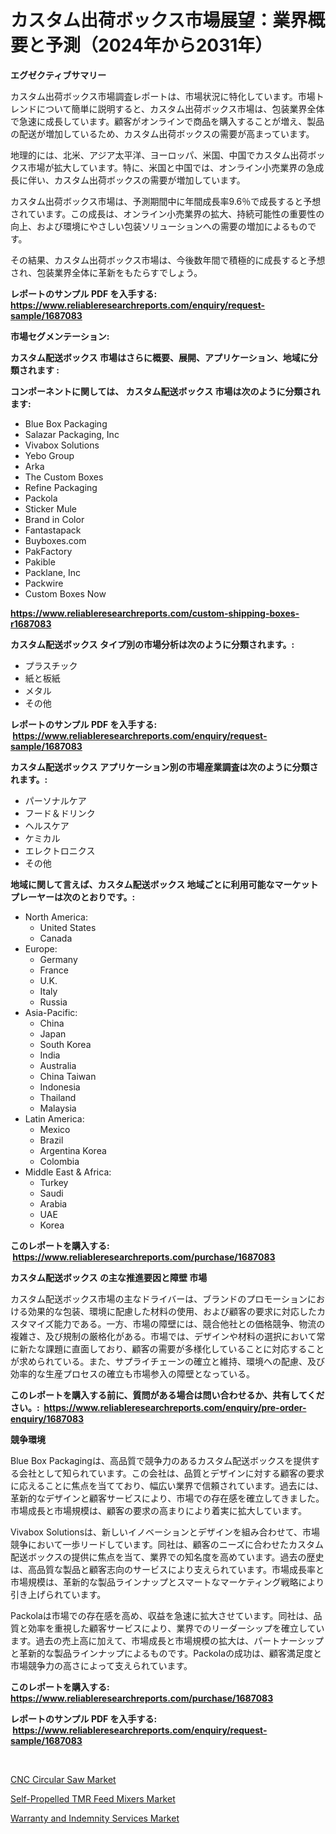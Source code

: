 <p><h1>カスタム出荷ボックス市場展望：業界概要と予測（2024年から2031年）</h1></p><p><strong>エグゼクティブサマリー</strong></p>
<p><p>カスタム出荷ボックス市場調査レポートは、市場状況に特化しています。市場トレンドについて簡単に説明すると、カスタム出荷ボックス市場は、包装業界全体で急速に成長しています。顧客がオンラインで商品を購入することが増え、製品の配送が増加しているため、カスタム出荷ボックスの需要が高まっています。</p><p>地理的には、北米、アジア太平洋、ヨーロッパ、米国、中国でカスタム出荷ボックス市場が拡大しています。特に、米国と中国では、オンライン小売業界の急成長に伴い、カスタム出荷ボックスの需要が増加しています。</p><p>カスタム出荷ボックス市場は、予測期間中に年間成長率9.6％で成長すると予想されています。この成長は、オンライン小売業界の拡大、持続可能性の重要性の向上、および環境にやさしい包装ソリューションへの需要の増加によるものです。</p><p>その結果、カスタム出荷ボックス市場は、今後数年間で積極的に成長すると予想され、包装業界全体に革新をもたらすでしょう。</p></p>
<p><strong>レポートのサンプル PDF を入手する: <a href="https://www.reliableresearchreports.com/enquiry/request-sample/1687083">https://www.reliableresearchreports.com/enquiry/request-sample/1687083</a></strong></p>
<p><strong>市場セグメンテーション:</strong></p>
<p><strong> カスタム配送ボックス 市場はさらに概要、展開、アプリケーション、地域に分類されます :</strong></p>
<p><strong>コンポーネントに関しては、 カスタム配送ボックス 市場は次のように分類されます: &nbsp;</strong></p>
<p><ul><li>Blue Box Packaging</li><li>Salazar Packaging, Inc</li><li>Vivabox Solutions</li><li>Yebo Group</li><li>Arka</li><li>The Custom Boxes</li><li>Refine Packaging</li><li>Packola</li><li>Sticker Mule</li><li>Brand in Color</li><li>Fantastapack</li><li>Buyboxes.com</li><li>PakFactory</li><li>Pakible</li><li>Packlane, Inc</li><li>Packwire</li><li>Custom Boxes Now</li></ul></p>
<p><strong><a href="https://www.reliableresearchreports.com/custom-shipping-boxes-r1687083">https://www.reliableresearchreports.com/custom-shipping-boxes-r1687083</a></strong></p>
<p><strong> カスタム配送ボックス タイプ別の市場分析は次のように分類されます。:</strong></p>
<p><ul><li>プラスチック</li><li>紙と板紙</li><li>メタル</li><li>その他</li></ul></p>
<p><strong>レポートのサンプル PDF を入手する: &nbsp;<a href="https://www.reliableresearchreports.com/enquiry/request-sample/1687083">https://www.reliableresearchreports.com/enquiry/request-sample/1687083</a></strong></p>
<p><strong> カスタム配送ボックス アプリケーション別の市場産業調査は次のように分類されます。:</strong></p>
<p><ul><li>パーソナルケア</li><li>フード＆ドリンク</li><li>ヘルスケア</li><li>ケミカル</li><li>エレクトロニクス</li><li>その他</li></ul></p>
<p><strong>地域に関して言えば、カスタム配送ボックス 地域ごとに利用可能なマーケットプレーヤーは次のとおりです。:</strong></p>
<p><ul>
    <li>
        North America:
        <ul>
            <li>United States</li>
            <li>Canada</li>
        </ul>
    </li>
    <li>
        Europe:
        <ul>
            <li>Germany</li>
            <li>France</li>
            <li>U.K.</li>
            <li>Italy</li>
            <li>Russia</li>
        </ul>
    </li>
    <li>
        Asia-Pacific:
        <ul>
            <li>China</li>
            <li>Japan</li>
            <li>South Korea</li>
            <li>India</li>
            <li>Australia</li>
            <li>China Taiwan</li>
            <li>Indonesia</li>
            <li>Thailand</li>
            <li>Malaysia</li>
        </ul>
    </li>
    <li>
        Latin America:
        <ul>
            <li>Mexico</li>
            <li>Brazil</li>
            <li>Argentina Korea</li>
            <li>Colombia</li>
        </ul>
    </li>
    <li>
        Middle East & Africa:
        <ul>
            <li>Turkey</li>
            <li>Saudi</li>
            <li>Arabia</li>
            <li>UAE</li>
            <li>Korea</li>
        </ul>
    </li>
    </ul></p>
<p><strong>このレポートを購入する: &nbsp;<a href="https://www.reliableresearchreports.com/purchase/1687083">https://www.reliableresearchreports.com/purchase/1687083</a></strong></p>
<p><strong>カスタム配送ボックス の主な推進要因と障壁 市場</strong></p>
<p><p>カスタム配送ボックス市場の主なドライバーは、ブランドのプロモーションにおける効果的な包装、環境に配慮した材料の使用、および顧客の要求に対応したカスタマイズ能力である。一方、市場の障壁には、競合他社との価格競争、物流の複雑さ、及び規制の厳格化がある。市場では、デザインや材料の選択において常に新たな課題に直面しており、顧客の需要が多様化していることに対応することが求められている。また、サプライチェーンの確立と維持、環境への配慮、及び効率的な生産プロセスの確立も市場参入の障壁となっている。</p></p>
<p><strong>このレポートを購入する前に、質問がある場合は問い合わせるか、共有してください。:&nbsp; <a href="https://www.reliableresearchreports.com/enquiry/pre-order-enquiry/1687083">https://www.reliableresearchreports.com/enquiry/pre-order-enquiry/1687083</a></strong></p>
<p><strong>競争環境</strong></p>
<p><p>Blue Box Packagingは、高品質で競争力のあるカスタム配送ボックスを提供する会社として知られています。この会社は、品質とデザインに対する顧客の要求に応えることに焦点を当てており、幅広い業界で信頼されています。過去には、革新的なデザインと顧客サービスにより、市場での存在感を確立してきました。市場成長と市場規模は、顧客の要求の高まりにより着実に拡大しています。</p><p>Vivabox Solutionsは、新しいイノベーションとデザインを組み合わせて、市場競争において一歩リードしています。同社は、顧客のニーズに合わせたカスタム配送ボックスの提供に焦点を当て、業界での知名度を高めています。過去の歴史は、高品質な製品と顧客志向のサービスにより支えられています。市場成長率と市場規模は、革新的な製品ラインナップとスマートなマーケティング戦略により引き上げられています。</p><p>Packolaは市場での存在感を高め、収益を急速に拡大させています。同社は、品質と効率を重視した顧客サービスにより、業界でのリーダーシップを確立しています。過去の売上高に加えて、市場成長と市場規模の拡大は、パートナーシップと革新的な製品ラインナップによるものです。Packolaの成功は、顧客満足度と市場競争力の高さによって支えられています。</p></p>
<p><strong>このレポートを購入する: &nbsp; <a href="https://www.reliableresearchreports.com/purchase/1687083">https://www.reliableresearchreports.com/purchase/1687083</a></strong></p>
<p><strong>レポートのサンプル PDF を入手する: &nbsp;<a href="https://www.reliableresearchreports.com/enquiry/request-sample/1687083">https://www.reliableresearchreports.com/enquiry/request-sample/1687083</a></strong><strong></strong></p>
<p>&nbsp;</p>
<p><p><a href="https://www.linkedin.com/pulse/cnc-circular-saw-market-centers-aspects-growth-share-opportunity-okepf?trackingId=HgcyqnC7ErXS8uR8AXS3xQ%3D%3D">CNC Circular Saw Market</a></p><p><a href="https://www.linkedin.com/pulse/self-propelled-tmr-feed-mixers-market-research-report-ziocf?trackingId=AN7yUcawR3iRqkDNMiF3WQ%3D%3D">Self-Propelled TMR Feed Mixers Market</a></p><p><a href="https://www.linkedin.com/pulse/global-warranty-indemnity-services-market-size-trends-knvdf?trackingId=CmOGP9cUtupekVJunZO1XQ%3D%3D">Warranty and Indemnity Services Market</a></p></p>